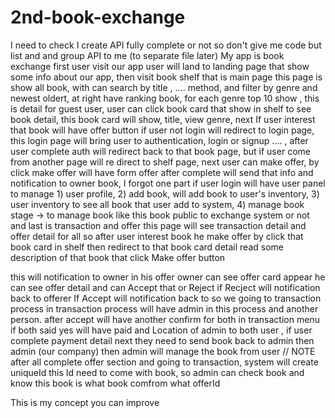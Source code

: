 # 2nd-book-exchange

I need to check I create API fully complete or not so don't give me code but list and and group API to me (to separate file later)
My app is book exchange first user visit our app user will land to landing page that show some info about our app, then visit book shelf that is main page this page is show all book, with can search by title , .... method, and filter by genre and newest oldert, at right have ranking book, for each genre top 10 show ,
this is detail for guest user, user can click book card that show in shelf to see book detail, this book card will show, title, view genre, next If user interest that book will have offer button if user not login will redirect to login page, this login page will bring user to authentication, login or signup .... , after user complete auth will redirect back to that book page, but if user come from another page will re direct to shelf page,
next user can make offer, by click make offer will have form offer after complete will send that info and notification to owner book, I forgot one part
if user login will have user panel to manage 1) user profile, 2) add book, will add book to user's inventory, 3) user inventory to see all book that user add to system, 4) manage book stage -> to manage book like this book public to exchange system or not
and last is transaction and offer this page will see transaction detail and offer detail for all
so after user interest book he make offer by click that book card in shelf then redirect to that book card detail read some description of that book that click Make offer button

this will notification to owner in his offer owner can see offer card appear he can see offer detail and can Accept that or Reject if Recject will notification back to offerer If Accept will notification back to so we going to transaction process
in transaction process will have admin in this process and another person.
after accept will have another confirm for both in transaction menu if both said yes
will have paid and Location of admin to both user , if user complete payment detail next they need to send book back to admin then admin (our company) then admin will manage the book from user // NOTE after all complete offer section and going to transaction, system will create uniqueId this Id need to come with book, so admin can check book and know this book is what book comfrom what offerId

This is my concept you can improve
